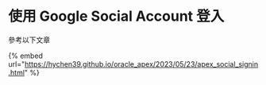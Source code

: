 # 使用 Google Social Account 登入

參考以下文章

{% embed url="https://hychen39.github.io/oracle_apex/2023/05/23/apex_social_signin.html" %}
